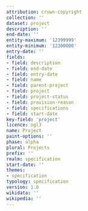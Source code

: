 ```yaml
---
attribution: crown-copyright
collection: ''
dataset: project
description: ''
end-date: ''
entity-maximum: '12399999'
entity-minimum: '12300000'
entry-date: ''
fields:
- field: description
- field: end-date
- field: entry-date
- field: name
- field: parent-project
- field: project
- field: project-status
- field: provision-reason
- field: specifications
- field: start-date
key-field: 'project'
licence: ogl3
name: Project
paint-options: ''
phase: alpha
plural: Projects
prefix: ''
realm: specification
start-date: ''
themes:
- specification
typology: specification
version: 1.0
wikidata: ''
wikipedia: ''
---
```

